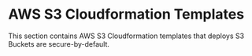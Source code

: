 # AWS S3 Cloudformation Templates

This section contains AWS S3 Cloudformation templates that deploys S3 Buckets are secure-by-default.

